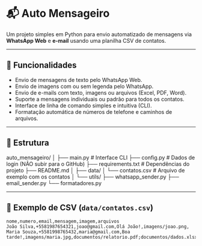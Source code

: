 # 📬 Auto Mensageiro

Um projeto simples em Python para envio automatizado de mensagens via **WhatsApp Web** e **e-mail** usando uma planilha CSV de contatos.

---

## 🔧 Funcionalidades

- Envio de mensagens de texto pelo WhatsApp Web.
- Envio de imagens com ou sem legenda pelo WhatsApp.
- Envio de e-mails com texto, imagens ou arquivos (Excel, PDF, Word).
- Suporte a mensagens individuais ou padrão para todos os contatos.
- Interface de linha de comando simples e intuitiva (CLI).
- Formatação automática de números de telefone e caminhos de arquivos.

---

## 📁 Estrutura

auto_mensageiro/
│
├── main.py # Interface CLI
├── config.py # Dados de login (NÃO subir para o GitHub)
├── requirements.txt # Dependências do projeto
├── README.md
│
├── data/
│ └── contatos.csv # Arquivo de exemplo com os contatos
│
└── utils/
├── whatsapp_sender.py
├── email_sender.py
└── formatadores.py

---

## 📄 Exemplo de CSV (`data/contatos.csv`)

```csv
nome,numero,email,mensagem,imagem,arquivos
João Silva,+5581987654321,joao@gmail.com,Olá João!,imagens/joao.png,
Maria Souza,+5581998765432,maria@gmail.com,Boa tarde!,imagens/maria.jpg,documentos/relatorio.pdf;documentos/dados.xlsx
